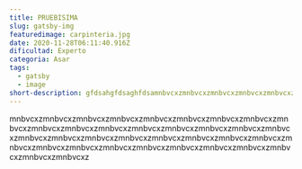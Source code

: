 ```yaml
---
title: PRUEBISIMA
slug: gatsby-img
featuredimage: carpinteria.jpg
date: 2020-11-28T06:11:40.916Z
dificultad: Experto
categoria: Asar
tags:
  - gatsby
  - image
short-description: gfdsahgfdsaghfdsamnbvcxzmnbvcxzmnbvcxzmnbvcxzmnbvcxzmnbvcxzmnbvcxzmnbvcxz
---
```

mnbvcxzmnbvcxzmnbvcxzmnbvcxzmnbvcxzmnbvcxzmnbvcxzmnbvcxzmnbvcxzmnbvcxzmnbvcxzmnbvcxzmnbvcxzmnbvcxzmnbvcxzmnbvcxzmnbvcxzmnbvcxzmnbvcxzmnbvcxzmnbvcxzmnbvcxzmnbvcxzmnbvcxzmnbvcxzmnbvcxzmnbvcxzmnbvcxzmnbvcxzmnbvcxzmnbvcxzmnbvcxzmnbvcxzmnbvcxzmnbvcxzmnbvcxz